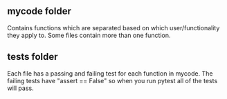 ## mycode folder
Contains functions which are separated based on which user/functionality they apply to.
Some files contain more than one function.

## tests folder
Each file has a passing and failing test for each function in mycode.
The failing tests have "assert <test> == False" so when you run pytest all of the tests will pass.